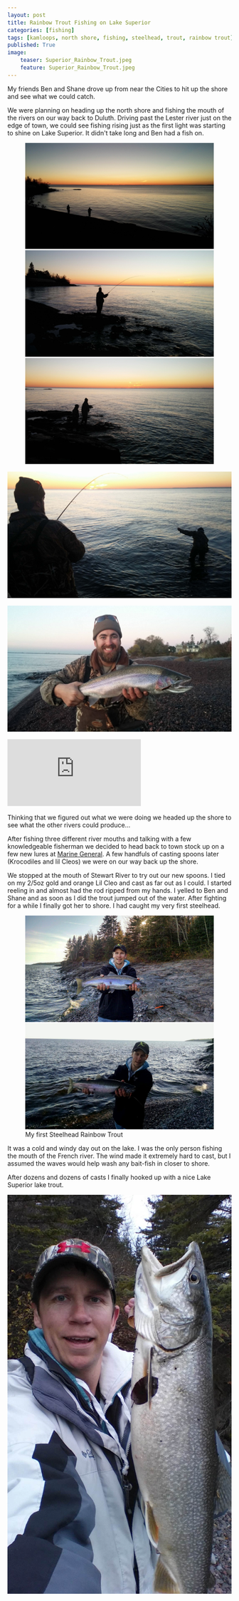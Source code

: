 ```yaml
---
layout: post
title: Rainbow Trout Fishing on Lake Superior
categories: [fishing]
tags: [kamloops, north shore, fishing, steelhead, trout, rainbow trout]
published: True
image:
    teaser: Superior_Rainbow_Trout.jpeg
    feature: Superior_Rainbow_Trout.jpeg
---
```


My friends Ben and Shane drove up from near the Cities to hit up the shore and see what we could catch.

We were planning on heading up the north shore and fishing the mouth of the rivers on our way back to Duluth. Driving past the Lester river just on the edge of town, we could see fishing rising just as the first light was starting to shine on Lake Superior. It didn't take long and Ben had a fish on.

<figure class="third">
  <img title="Lake Superior Rainbow Trout" src="/images/Superior_Rainbow_Trout6.jpg">
  <img title="Lake Superior Rainbow Trout" src="/images/Superior_Rainbow_Trout1.jpg">
  <img title="Lake Superior Rainbow Trout" src="/images/Superior_Rainbow_Trout13.jpg">
</figure>

![Lake Superior Rainbow Trout](/images/Superior_Rainbow_Trout10.jpg)

![Ben's Kamloop Rainbow Trout](/images/Superior_Rainbow_Trout9.jpg)

<iframe src="https://www.youtube.com/embed/vBTcaniw4ck" frameborder="0" allowfullscreen></iframe>


Thinking that we figured out what we were doing we headed up the shore to see what the other rivers could produce...

After fishing three different river mouths and talking with a few knowledgeable fisherman we decided to head back to town stock up on a few new lures at [Marine General](http://www.marinegeneral.com/). A few handfuls of casting spoons later (Krocodiles and lil Cleos) we were on our way back up the shore.

We stopped at the mouth of Stewart River to try out our new spoons. I tied on my 2/5oz gold and orange Lil Cleo and cast as far out as I could. I started reeling in and almost had the rod ripped from my hands. I yelled to Ben and Shane and as soon as I did the trout jumped out of the water. After fighting for a while I finally got her to shore. I had caught my very first steelhead.

<figure class="half">
  <img title="Jason's Steelhead Rainbow Trout" src="/images/Superior_Rainbow_Trout.jpeg">
  <img title="Jason's Steelhead Rainbow Trout" src="/images/Superior_Rainbow_Trout2.jpeg">
  <figcaption>My first Steelhead Rainbow Trout</figcaption>
</figure>

It was a cold and windy day out on the lake. I was the only person fishing the mouth of the French river. The wind made it extremely hard to cast, but I assumed the waves would help wash any bait-fish in closer to shore.

After dozens and dozens of casts I finally hooked up with a nice Lake Superior lake trout.

![Jason's Lake Trout](/images/North_Shore_Lake_Trout.jpg)
